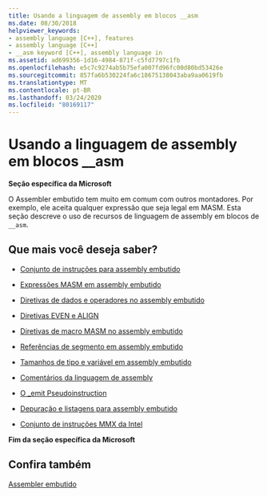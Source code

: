 ```yaml
---
title: Usando a linguagem de assembly em blocos __asm
ms.date: 08/30/2018
helpviewer_keywords:
- assembly language [C++], features
- assembly language [C++]
- __asm keyword [C++], assembly language in
ms.assetid: ad699356-1d16-4984-871f-c5fd7797c1fb
ms.openlocfilehash: e5c7c9274ab5b75efa007fd96fc00d80bd53426e
ms.sourcegitcommit: 857fa6b530224fa6c18675138043aba9aa0619fb
ms.translationtype: MT
ms.contentlocale: pt-BR
ms.lasthandoff: 03/24/2020
ms.locfileid: "80169117"
---
```

# <a name="using-assembly-language-in-__asm-blocks"></a>Usando a linguagem de assembly em blocos __asm

**Seção específica da Microsoft**

O Assembler embutido tem muito em comum com outros montadores. Por exemplo, ele aceita qualquer expressão que seja legal em MASM. Esta seção descreve o uso de recursos de linguagem de assembly em blocos de `__asm`.

## <a name="what-do-you-want-to-know-more-about"></a>Que mais você deseja saber?

- [Conjunto de instruções para assembly embutido](../../assembler/inline/instruction-set-for-inline-assembly.md)

- [Expressões MASM em assembly embutido](../../assembler/inline/masm-expressions-in-inline-assembly.md)

- [Diretivas de dados e operadores no assembly embutido](../../assembler/inline/data-directives-and-operators-in-inline-assembly.md)

- [Diretivas EVEN e ALIGN](../../assembler/inline/even-and-align-directives.md)

- [Diretivas de macro MASM no assembly embutido](../../assembler/inline/masm-macro-directives-in-inline-assembly.md)

- [Referências de segmento em assembly embutido](../../assembler/inline/segment-references-in-inline-assembly.md)

- [Tamanhos de tipo e variável em assembly embutido](../../assembler/inline/type-and-variable-sizes-in-inline-assembly.md)

- [Comentários da linguagem de assembly](../../assembler/inline/assembly-language-comments.md)

- [O _emit Pseudoinstruction](../../assembler/inline/emit-pseudoinstruction.md)

- [Depuração e listagens para assembly embutido](../../assembler/inline/debugging-and-listings-for-inline-assembly.md)

- [Conjunto de instruções MMX da Intel](../../assembler/inline/intel-s-mmx-instruction-set.md)

**Fim da seção específica da Microsoft**

## <a name="see-also"></a>Confira também

[Assembler embutido](../../assembler/inline/inline-assembler.md)<br/>
